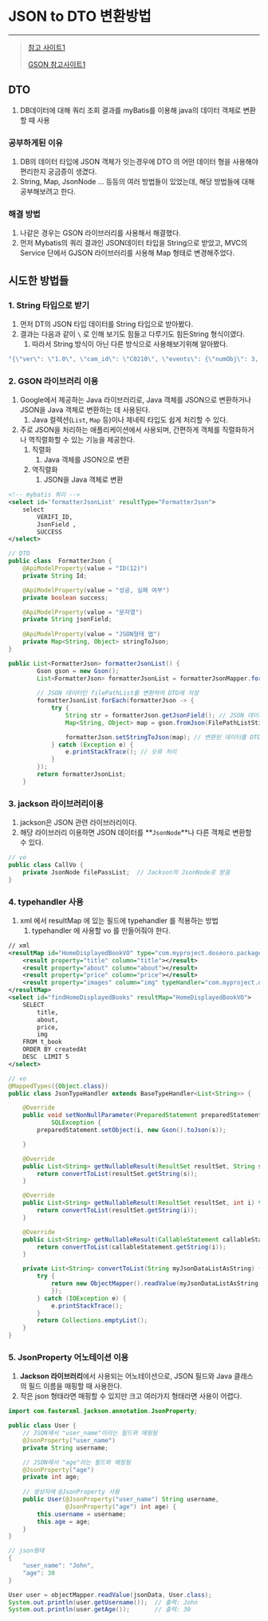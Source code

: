 # JSON to DTO 변환방법

---

>[참고 사이트1](https://ydontustudy.tistory.com/151)
>
>[GSON 참고사이트1](https://hianna.tistory.com/629)

## DTO 

1. DB데이터에 대해 쿼리 조회 결과를 myBatis를 이용해 java의 데이터 객체로 변환할 때 사용

### 공부하게된 이유 

1. DB의 데이터 타입에 JSON 객체가 잇는경우에 DTO 의 어떤 데이터 형을 사용해야 편리한지 궁금증이 생겼다. 
2. String, Map, JsonNode ... 등등의 여러 방법들이 있었는데, 해당 방법들에 대해 공부해보려고 한다. 

### 해결 방법

1. 나같은 경우는 GSON 라이브러리를 사용해서 해결했다. 
2. 먼저 Mybatis의 쿼리 결과인 JSON데이터 타입을 String으로 받았고, MVC의 Service 단에서 GJSON 라이브러리를 사용해 Map 형태로 변경해주었다. 



## 시도한 방법들

### 1. String 타입으로 받기 

1. 먼저 DT의 JSON 타입 데이터를 String 타입으로 받아봤다. 
2. 결과는 다음과 같이 `\` 로 인해 보기도 힘들고 다루기도 힘든String 형식이였다. 
   1. 따라서 String 방식이 아닌 다른 방식으로 사용해보기위해 알아봤다.

```js
"{\"ver\": \"1.0\", \"cam_id\": \"C0210\", \"events\": {\"numObj\": 3, \"objects\": [{\"id\": \"E01_1\", \"ph\": 200, \"pw\": 50, \"px\": 101, \"py\": 10, \"type\": \"person\", \"speed\": 3.2, \"altitude\": \"0\", \"latitude\": \"37.566380\", \"pos_area\": \"D3\", \"direction\": 2, \"longitude\": \"126.977902\", \"event_code\": \"E01\", \"image_path\": \"192.168.0.1.D.1.jpg\", \"video_path\": \"192.168.0.1.D.video.mp4\", \"event_timestamp\": \"2022-01-11 10:35:00.123\", \"object_timestamp\": \"2022-01-11 10:35:00:100\"}, {\"id\": \"E11_1\", \"ph\": 300, \"pw\": 80, \"px\": 200, \"py\": 100, \"type\": \"car\", \"speed\": 20.5, \"altitude\": \"0\", \"latitude\": \"35.179572\", \"pos_area\": \"F2\", \"direction\": 5, \"longitude\": \"129.075577\", \"event_code\": \"E11\", \"image_path\": \"192.168.0.1.D.2.jpg\", \"video_path\": \"192.168.0.1.D.video.mp4\", \"event_timestamp\": \"2022-01-11 10:35:00.123\", \"object_timestamp\": \"2022-01-11 10:35:00:100\"}]}, \"infra_id\": \"AK021CCT0131\", \"cam_width\": 1920, \"cam_height\": 1080, \"send_timestamp\": \"2022-01-11 10:35:00.123\"}"
```

### 2. GSON 라이브러리 이용 

1. Google에서 제공하는 Java 라이브러리로, Java 객체를 JSON으로 변환하거나 JSON을 Java 객체로 변환하는 데 사용된다.
   1.  Java 컬렉션(`List`, `Map` 등)이나 제네릭 타입도 쉽게 처리할 수 있다.
2. 주로 JSON을 처리하는 애플리케이션에서 사용되며, 간편하게 객체를 직렬화하거나 역직렬화할 수 있는 기능을 제공한다.
   1. 직렬화
      1. Java 객체를 JSON으로 변환 
   2. 역직렬화
      1. JSON을 Java 객체로 변환 

```xml
<!-- mybatis 쿼리 -->
<select id='formatterJsonList' resultType="FormatterJson">
    select 
        VERIFI_ID,
        JsonField ,
        SUCCESS 
</select>
```

```java
// DTO
public class  FormatterJson {
	@ApiModelProperty(value = "ID(12)")
	private String Id;

    @ApiModelProperty(value = "성공, 실패 여부")
    private boolean success;

    @ApiModelProperty(value = "문자열")
    private String jsonField;
    
    @ApiModelProperty(value = "JSON형태 맵")
    private Map<String, Object> stringToJson;
}
```

```java
public List<FormatterJson> formatterJsonList() {
		Gson gson = new Gson();
		List<FormatterJson> formatterJsonList = formatterJsonMapper.formatterJsonList();
	
		// JSON 데이터인 filePathList를 변환하여 DTO에 저장
        formatterJsonList.forEach(formatterJson -> {
            try {
                String str = formatterJson.getJsonField(); // JSON 데이터를 String으로 받음
            	Map<String, Object> map = gson.fromJson(FilePathListSting, Map.class);

                formatterJson.setStringToJson(map); // 변환된 데이터를 DTO에 설정
            } catch (Exception e) {
                e.printStackTrace(); // 오류 처리
            }
        });
		return formatterJsonList;
	}
```

### 3. jackson 라이브러리이용

1. jackson은 JSON 관련 라이브러리이다.
2. 해당 라이브러리 이용하면 JSON 데이터를 **`JsonNode`**나 다른 객체로 변환할 수 있다.

```java
// vo
public class CallVo {
    private JsonNode filePassList;  // Jackson의 JsonNode로 받음
}
```

### 4. typehandler 사용 

1. xml 에서 resultMap 에 있는 필드에 typehandler 를 적용하는 방법
   1. typehandler 에 사용할 vo 를 만들어줘야 한다.

```xml
// xml
<resultMap id="HomeDisplayedBookVO" type="com.myproject.doseoro.packages.book.vo.HomeDisplayedBookVO">
    <result property="title" column="title"></result>
    <result property="about" column="about"></result>
    <result property="price" column="price"></result>
    <result property="images" column="img" typeHandler="com.myproject.doseoro.global.util.JsonTypeHandler"></result>
</resultMap>
<select id="findHomeDisplayedBooks" resultMap="HomeDisplayedBookVO">
    SELECT
        title,
        about,
        price,
        img
    FROM t_book
    ORDER BY createdAt
    DESC  LIMIT 5
</select>
```

```java
// vo
@MappedTypes({Object.class})
public class JsonTypeHandler extends BaseTypeHandler<List<String>> {

    @Override
    public void setNonNullParameter(PreparedStatement preparedStatement, int i, List<String> s, JdbcType jdbcType) throws
            SQLException {
        preparedStatement.setObject(i, new Gson().toJson(s));

    }

    @Override
    public List<String> getNullableResult(ResultSet resultSet, String s) throws SQLException {
        return convertToList(resultSet.getString(s));
    }

    @Override
    public List<String> getNullableResult(ResultSet resultSet, int i) throws SQLException {
        return convertToList(resultSet.getString(i));
    }

    @Override
    public List<String> getNullableResult(CallableStatement callableStatement, int i) throws SQLException {
        return convertToList(callableStatement.getString(i));
    }

    private List<String> convertToList(String myJsonDataListAsString) {
        try {
            return new ObjectMapper().readValue(myJsonDataListAsString, new TypeReference<List<String>>() {
            });
        } catch (IOException e) {
            e.printStackTrace();
        }
        return Collections.emptyList();
    }
}
```

### 5. JsonProperty 어노테이션 이용

1.  **Jackson 라이브러리**에서 사용되는 어노테이션으로, JSON 필드와 Java 클래스의 필드 이름을 매핑할 때 사용한다. 
1.  작은 json 형태라면 매핑할 수 있지만 크고 여러가지 형태라면 사용이 어렵다. 

```java
import com.fasterxml.jackson.annotation.JsonProperty;

public class User {
    // JSON에서 "user_name"이라는 필드와 매핑됨
    @JsonProperty("user_name")
    private String username;

    // JSON에서 "age"라는 필드와 매핑됨
    @JsonProperty("age")
    private int age;
    
    // 생성자에 @JsonProperty 사용
    public User(@JsonProperty("user_name") String username, 
                @JsonProperty("age") int age) {
        this.username = username;
        this.age = age;
    }
}

// json형태
{
    "user_name": "John",
    "age": 30
}

```

```java
User user = objectMapper.readValue(jsonData, User.class);
System.out.println(user.getUsername());  // 출력: John
System.out.println(user.getAge());       // 출력: 30
```





